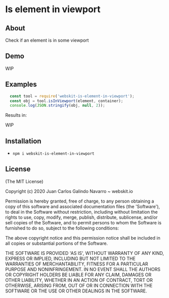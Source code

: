 # Is element in viewport

## About

Check if an element is in some viewport

## Demo

WIP

## Examples

```JavaScript
  const tool = require('webskit-is-element-in-viewport');
  const obj = tool.isInViewport(element, container);
  console.log(JSON.stringify(obj, null, 2));
```

Results in:

WIP

## Installation
- `npm i webskit-is-element-in-viewport`

## License

(The MIT License)

Copyright (c) 2020 Juan Carlos Galindo Navarro ~ webskit.io

Permission is hereby granted, free of charge, to any person obtaining
a copy of this software and associated documentation files (the
'Software'), to deal in the Software without restriction, including
without limitation the rights to use, copy, modify, merge, publish,
distribute, sublicense, and/or sell copies of the Software, and to
permit persons to whom the Software is furnished to do so, subject to
the following conditions:

The above copyright notice and this permission notice shall be
included in all copies or substantial portions of the Software.

THE SOFTWARE IS PROVIDED 'AS IS', WITHOUT WARRANTY OF ANY KIND,
EXPRESS OR IMPLIED, INCLUDING BUT NOT LIMITED TO THE WARRANTIES OF
MERCHANTABILITY, FITNESS FOR A PARTICULAR PURPOSE AND NONINFRINGEMENT.
IN NO EVENT SHALL THE AUTHORS OR COPYRIGHT HOLDERS BE LIABLE FOR ANY
CLAIM, DAMAGES OR OTHER LIABILITY, WHETHER IN AN ACTION OF CONTRACT,
TORT OR OTHERWISE, ARISING FROM, OUT OF OR IN CONNECTION WITH THE
SOFTWARE OR THE USE OR OTHER DEALINGS IN THE SOFTWARE.
